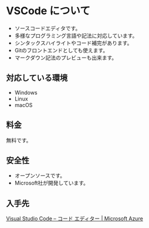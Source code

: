 # VSCode について
* ソースコードエディタです。
* 多様なプログラミング言語や記法に対応しています。
* シンタックスハイライトやコード補完があります。
* Gitのフロントエンドとしても使えます。
* マークダウン記法のプレビューも出来ます。

## 対応している環境
* Windows
* Linux
* macOS

## 料金
無料です。

## 安全性
* オープンソースです。
* Microsoft社が開発しています。

## 入手先
[Visual Studio Code – コード エディター | Microsoft Azure](https://azure.microsoft.com/ja-jp/products/visual-studio-code/)
